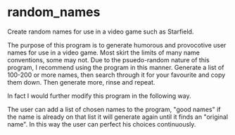 # random_names
Create random names for use in a video game such as Starfield. 

The purpose of this program is to generate humorous and provocotive user names for use in a video game.
Most skirt the limits of many name conventions, some may not.
Due to the psuedo-random nature of this program, I recommend using the program in this manner.
Generate a list of 100-200 or more names, then search through it for your favourite and copy them down.
Then generate more, rinse and repeat.

In fact I would further modify this program in the following way. 

The user can add a list of chosen names to the program, "good names" if the name is already on that list it will generate again until it finds an "original name".
In this way the user can perfect his choices continuously. 
